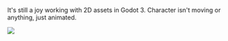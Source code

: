 It's still a joy working with 2D assets in Godot 3. Character isn't moving or anything, just animated.

![](https://github.com/TutorialDoctor/TD-Godot-3-Demos/blob/master/Godot%203%20Demos/Images/screen_plat.png?raw=true)
